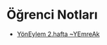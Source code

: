 # Öğrenci Notları

<!--Index-->

- [YönEylem 2.hafta ~YEmreAk](./Y%C3%B6nEylem%202.hafta%20~YEmreAk.pdf)

<!--Index-->

